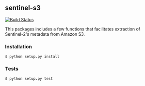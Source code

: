 ## sentinel-s3

[![Build Status](https://travis-ci.org/developmentseed/sentinel-s3.svg?branch=master)](https://travis-ci.org/developmentseed/sentinel-s3)

This packages includes a few functions that facilitates extraction of Sentinel-2\'s metadata from Amazon S3.

### Installation

    $ python setup.py install

### Tests

    $ python setup.py test

